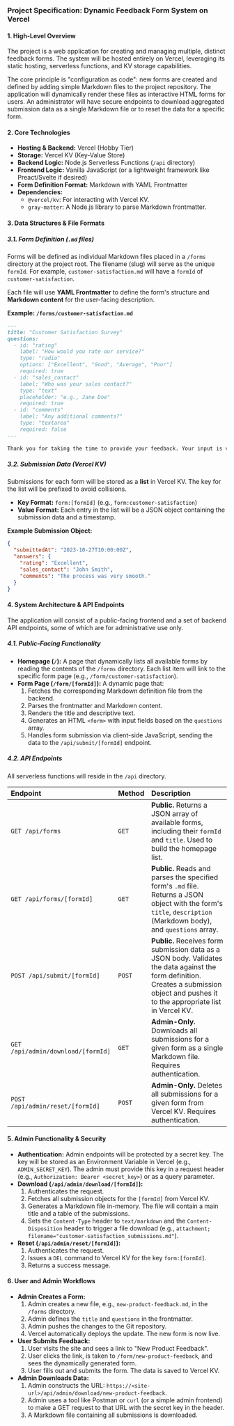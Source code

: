 ### **Project Specification: Dynamic Feedback Form System on Vercel**

#### 1. High-Level Overview

The project is a web application for creating and managing multiple, distinct feedback forms. The system will be hosted entirely on Vercel, leveraging its static hosting, serverless functions, and KV storage capabilities.

The core principle is "configuration as code": new forms are created and defined by adding simple Markdown files to the project repository. The application will dynamically render these files as interactive HTML forms for users. An administrator will have secure endpoints to download aggregated submission data as a single Markdown file or to reset the data for a specific form.

#### 2. Core Technologies

*   **Hosting & Backend:** Vercel (Hobby Tier)
*   **Storage:** Vercel KV (Key-Value Store)
*   **Backend Logic:** Node.js Serverless Functions (`/api` directory)
*   **Frontend Logic:** Vanilla JavaScript (or a lightweight framework like Preact/Svelte if desired)
*   **Form Definition Format:** Markdown with YAML Frontmatter
*   **Dependencies:**
    *   `@vercel/kv`: For interacting with Vercel KV.
    *   `gray-matter`: A Node.js library to parse Markdown frontmatter.

#### 3. Data Structures & File Formats

##### 3.1. Form Definition (`.md` files)

Forms will be defined as individual Markdown files placed in a `/forms` directory at the project root. The filename (slug) will serve as the unique `formId`. For example, `customer-satisfaction.md` will have a `formId` of `customer-satisfaction`.

Each file will use **YAML Frontmatter** to define the form's structure and **Markdown content** for the user-facing description.

**Example: `/forms/customer-satisfaction.md`**

```markdown
---
title: "Customer Satisfaction Survey"
questions:
  - id: "rating"
    label: "How would you rate our service?"
    type: "radio"
    options: ["Excellent", "Good", "Average", "Poor"]
    required: true
  - id: "sales_contact"
    label: "Who was your sales contact?"
    type: "text"
    placeholder: "e.g., Jane Doe"
    required: true
  - id: "comments"
    label: "Any additional comments?"
    type: "textarea"
    required: false
---

Thank you for taking the time to provide your feedback. Your input is valuable in helping us improve our services. Please fill out the fields below.
```

##### 3.2. Submission Data (Vercel KV)

Submissions for each form will be stored as a **list** in Vercel KV. The key for the list will be prefixed to avoid collisions.

*   **Key Format:** `form:[formId]` (e.g., `form:customer-satisfaction`)
*   **Value Format:** Each entry in the list will be a JSON object containing the submission data and a timestamp.

**Example Submission Object:**
```json
{
  "submittedAt": "2023-10-27T10:00:00Z",
  "answers": {
    "rating": "Excellent",
    "sales_contact": "John Smith",
    "comments": "The process was very smooth."
  }
}
```

#### 4. System Architecture & API Endpoints

The application will consist of a public-facing frontend and a set of backend API endpoints, some of which are for administrative use only.

##### 4.1. Public-Facing Functionality

*   **Homepage (`/`):** A page that dynamically lists all available forms by reading the contents of the `/forms` directory. Each list item will link to the specific form page (e.g., `/form/customer-satisfaction`).
*   **Form Page (`/form/[formId]`):** A dynamic page that:
    1.  Fetches the corresponding Markdown definition file from the backend.
    2.  Parses the frontmatter and Markdown content.
    3.  Renders the title and descriptive text.
    4.  Generates an HTML `<form>` with input fields based on the `questions` array.
    5.  Handles form submission via client-side JavaScript, sending the data to the `/api/submit/[formId]` endpoint.

##### 4.2. API Endpoints

All serverless functions will reside in the `/api` directory.

| Endpoint | Method | Description |
| :--- | :--- | :--- |
| `GET /api/forms` | `GET` | **Public.** Returns a JSON array of available forms, including their `formId` and `title`. Used to build the homepage list. |
| `GET /api/forms/[formId]` | `GET` | **Public.** Reads and parses the specified form's `.md` file. Returns a JSON object with the form's `title`, `description` (Markdown body), and `questions` array. |
| `POST /api/submit/[formId]` | `POST` | **Public.** Receives form submission data as a JSON body. Validates the data against the form definition. Creates a submission object and pushes it to the appropriate list in Vercel KV. |
| `GET /api/admin/download/[formId]` | `GET` | **Admin-Only.** Downloads all submissions for a given form as a single Markdown file. Requires authentication. |
| `POST /api/admin/reset/[formId]` | `POST` | **Admin-Only.** Deletes all submissions for a given form from Vercel KV. Requires authentication. |

#### 5. Admin Functionality & Security

*   **Authentication:** Admin endpoints will be protected by a secret key. The key will be stored as an Environment Variable in Vercel (e.g., `ADMIN_SECRET_KEY`). The admin must provide this key in a request header (e.g., `Authorization: Bearer <secret_key>`) or as a query parameter.
*   **Download (`/api/admin/download/[formId]`):**
    1.  Authenticates the request.
    2.  Fetches all submission objects for the `[formId]` from Vercel KV.
    3.  Generates a Markdown file in-memory. The file will contain a main title and a table of the submissions.
    4.  Sets the `Content-Type` header to `text/markdown` and the `Content-Disposition` header to trigger a file download (e.g., `attachment; filename="customer-satisfaction_submissions.md"`).
*   **Reset (`/api/admin/reset/[formId]`):**
    1.  Authenticates the request.
    2.  Issues a `DEL` command to Vercel KV for the key `form:[formId]`.
    3.  Returns a success message.

#### 6. User and Admin Workflows

*   **Admin Creates a Form:**
    1.  Admin creates a new file, e.g., `new-product-feedback.md`, in the `/forms` directory.
    2.  Admin defines the `title` and `questions` in the frontmatter.
    3.  Admin pushes the changes to the Git repository.
    4.  Vercel automatically deploys the update. The new form is now live.
*   **User Submits Feedback:**
    1.  User visits the site and sees a link to "New Product Feedback".
    2.  User clicks the link, is taken to `/form/new-product-feedback`, and sees the dynamically generated form.
    3.  User fills out and submits the form. The data is saved to Vercel KV.
*   **Admin Downloads Data:**
    1.  Admin constructs the URL: `https://<site-url>/api/admin/download/new-product-feedback`.
    2.  Admin uses a tool like Postman or `curl` (or a simple admin frontend) to make a GET request to that URL with the secret key in the header.
    3.  A Markdown file containing all submissions is downloaded.